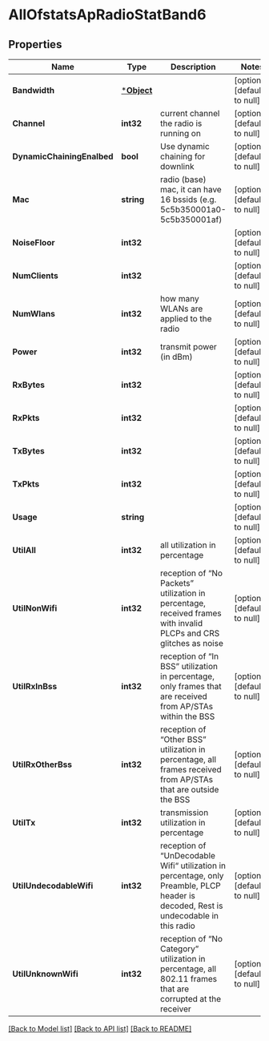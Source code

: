 # AllOfstatsApRadioStatBand6

## Properties
Name | Type | Description | Notes
------------ | ------------- | ------------- | -------------
**Bandwidth** | [***Object**](.md) |  | [optional] [default to null]
**Channel** | **int32** | current channel the radio is running on | [optional] [default to null]
**DynamicChainingEnalbed** | **bool** | Use dynamic chaining for downlink | [optional] [default to null]
**Mac** | **string** | radio (base) mac, it can have 16 bssids (e.g. 5c5b350001a0-5c5b350001af) | [optional] [default to null]
**NoiseFloor** | **int32** |  | [optional] [default to null]
**NumClients** | **int32** |  | [optional] [default to null]
**NumWlans** | **int32** | how many WLANs are applied to the radio | [optional] [default to null]
**Power** | **int32** | transmit power (in dBm) | [optional] [default to null]
**RxBytes** | **int32** |  | [optional] [default to null]
**RxPkts** | **int32** |  | [optional] [default to null]
**TxBytes** | **int32** |  | [optional] [default to null]
**TxPkts** | **int32** |  | [optional] [default to null]
**Usage** | **string** |  | [optional] [default to null]
**UtilAll** | **int32** | all utilization in percentage | [optional] [default to null]
**UtilNonWifi** | **int32** | reception of “No Packets” utilization in percentage, received frames with invalid PLCPs and CRS glitches as noise | [optional] [default to null]
**UtilRxInBss** | **int32** | reception of “In BSS” utilization in percentage, only frames that are received from AP/STAs within the BSS | [optional] [default to null]
**UtilRxOtherBss** | **int32** | reception of “Other BSS” utilization in percentage, all frames received from AP/STAs that are outside the BSS | [optional] [default to null]
**UtilTx** | **int32** | transmission utilization in percentage | [optional] [default to null]
**UtilUndecodableWifi** | **int32** | reception of “UnDecodable Wifi“ utilization in percentage, only Preamble, PLCP header is decoded, Rest is undecodable in this radio | [optional] [default to null]
**UtilUnknownWifi** | **int32** | reception of “No Category” utilization in percentage, all 802.11 frames that are corrupted at the receiver | [optional] [default to null]

[[Back to Model list]](../README.md#documentation-for-models) [[Back to API list]](../README.md#documentation-for-api-endpoints) [[Back to README]](../README.md)

